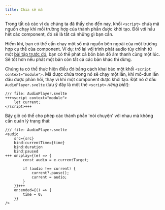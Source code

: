 ```yaml
---
title: Chia sẽ mã
---
```


Trong tất cả các ví dụ chúng ta đã thấy cho đến nay, khối `<script>` chứa mã nguồn chạy khi mỗi trường hợp của thành phần được khởi tạo. Đối với hầu hết các component, đó sẽ là tất cả những gì bạn cần.

Hiếm khi, bạn có thể cần chạy một số mã nguồn bên ngoài của một trường hợp cụ thể của component. Ví dụ: trở lại với trình phát audio tùy chỉnh từ một [bài tập trước đó](media-elements), bạn có thể phát cả bốn bản đồ âm thanh cùng một lúc. Sẽ tốt hơn nếu  phát một bản còn tất cả các bản khác thì dừng.

Chúng ta có thể thực hiện điều đó bằng cách khai báo một khối `<script context="module">`. Mã được chứa trong nó sẽ chạy một lần, khi mô-đun lần đầu được phản hồi, thay vì khi một component được khởi tạo. Đặt nó ở đầu `AudioPlayer.svelte` (lưu ý đây là một thẻ `<script>` _riêng biệt_):

```svelte
/// file: AudioPlayer.svelte
+++<script context="module">
	let current;
</script>+++
```

Bây giờ có thể cho phép các thành phần 'nói chuyện' với nhau mà không cần quản lý trạng thái:

```svelte
/// file: AudioPlayer.svelte
<audio
	src={src}
	bind:currentTime={time}
	bind:duration
	bind:paused
+++	on:play={(e) => {
		const audio = e.currentTarget;

		if (audio !== current) {
			current?.pause();
			current = audio;
		}
	}}+++
	on:ended={() => {
		time = 0;
	}}
/>
```
